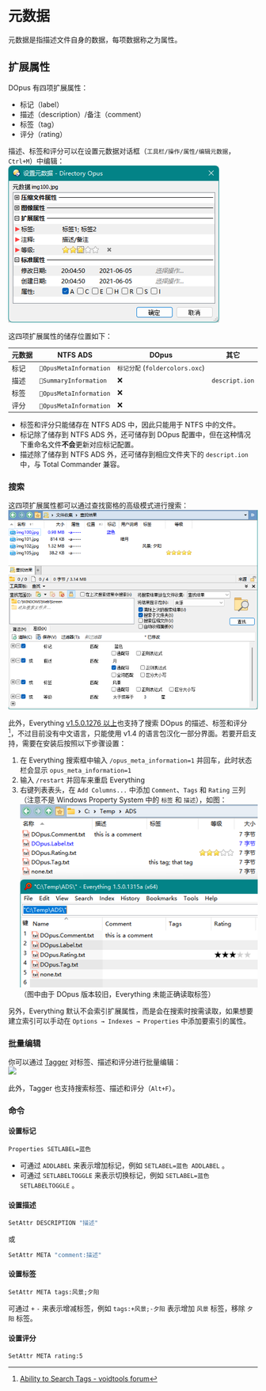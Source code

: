# 元数据
元数据是指描述文件自身的数据，每项数据称之为属性。

## 扩展属性
DOpus 有四项扩展属性：
- 标记（label）
- 描述（description）/备注（comment）
- 标签（tag）
- 评分（rating）

描述、标签和评分可以在设置元数据对话框（`工具栏/操作/属性/编辑元数据`，`Ctrl+M`）中编辑：  
![](images/设置元数据.png)

这四项扩展属性的储存位置如下：

元数据 | NTFS ADS | DOpus | 其它
--- | --- | --- | ---
标记 | `OpusMetaInformation` | `标记分配` (`foldercolors.oxc`)
描述 | `SummaryInformation` | ❌ | `descript.ion`
标签 | `OpusMetaInformation` | ❌
评分 | `OpusMetaInformation` | ❌

- 标签和评分只能储存在 NTFS ADS 中，因此只能用于 NTFS 中的文件。
- 标记除了储存到 NTFS ADS 外，还可储存到 DOpus 配置中，但在这种情况下重命名文件**不会**更新对应标记配置。
- 描述除了储存到 NTFS ADS 外，还可储存到相应文件夹下的 `descript.ion` 中，与 Total Commander 兼容。

### 搜索
这四项扩展属性都可以通过查找窗格的高级模式进行搜索：
![](images/元数据-查找.png)

此外，Everything [v1.5.0.1276 以上](https://www.voidtools.com/forum/viewtopic.php?f=12&t=9787)也支持了搜索 DOpus 的描述、标签和评分 [^everything]，不过目前没有中文语言，只能使用 v1.4 的语言包汉化一部分界面。若要开启支持，需要在安装后按照以下步骤设置：

1. 在 Everything 搜索框中输入 `/opus_meta_information=1` 并回车，此时状态栏会显示 `opus_meta_information=1`
2. 输入 `/restart` 并回车来重启 Everything
3. 右键列表表头，在 `Add Columns...` 中添加 `Comment`、`Tags` 和 `Rating` 三列（注意不是 Windows Property System 中的 `标签` 和 `描述`），如图：  
    ![](images/元数据-Everything.png)  
    （图中由于 DOpus 版本较旧，Everything 未能正确读取标签）

另外，Everything 默认不会索引扩展属性，而是会在搜索时按需读取，如果想要建立索引可以手动在 `Options → Indexes → Properties` 中添加要索引的属性。

[^everything]: [Ability to Search Tags - voidtools forum](https://www.voidtools.com/forum/viewtopic.php?f=4&t=9877)

### 批量编辑
你可以通过 [Tagger](https://resource.dopus.com/t/tagger3-for-dopus12/24248) 对标签、描述和评分进行批量编辑：  
![](https://resource.dopus.com/uploads/default/original/2X/a/a584253eb7df77aee5584217fc1b0e563bd1734c.jpg)

此外，Tagger 也支持搜索标签、描述和评分（`Alt+F`）。

### 命令
#### 设置标记
```cmd
Properties SETLABEL=蓝色
```
- 可通过 `ADDLABEL` 来表示增加标记，例如 `SETLABEL=蓝色 ADDLABEL` 。
- 可通过 `SETLABELTOGGLE` 来表示切换标记，例如 `SETLABEL=蓝色 SETLABELTOGGLE` 。

#### 设置描述
```cmd
SetAttr DESCRIPTION "描述"
```
或
```cmd
SetAttr META "comment:描述"
```

#### 设置标签
```cmd
SetAttr META tags:风景;夕阳
```
可通过 `+` `-` 来表示增减标签，例如 `tags:+风景;-夕阳` 表示增加 `风景` 标签，移除 `夕阳` 标签。

#### 设置评分
```cmd
SetAttr META rating:5
```